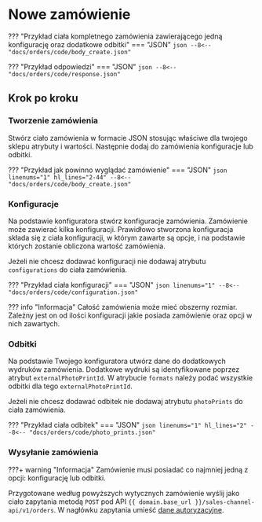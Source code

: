 # Nowe zamówienie

??? "Przykład ciała kompletnego zamówienia zawierającego jedną konfigurację oraz dodatkowe odbitki"
    === "JSON"
        ```json
        --8<-- "docs/orders/code/body_create.json"
        ```

??? "Przykład odpowiedzi"
    === "JSON"
        ```json
        --8<-- "docs/orders/code/response.json"
        ```

## Krok po kroku

### Tworzenie zamówienia
Stwórz ciało zamówienia w formacie JSON stosując właściwe dla twojego sklepu atrybuty i wartości.
Następnie dodaj do zamówienia konfiguracje lub odbitki.

??? "Przykład jak powinno wyglądać zamówienie"
    === "JSON"
        ```json linenums="1" hl_lines="2-44"
        --8<-- "docs/orders/code/body_create.json"
        ```

### Konfiguracje

Na podstawie konfiguratora stwórz konfiguracje zamówienia. Zamówienie może zawierać kilka konfiguracji. Prawidłowo stworzona konfiguracja składa się z ciała konfiguracji, w którym zawarte są opcje, i na podstawie których zostanie obliczona wartość zamówienia. 

Jeżeli nie chcesz dodawać konfiguracji nie dodawaj atrybutu `configurations` do ciała zamówienia.

??? "Przykład ciała konfiguracji"
    === "JSON"
        ```json linenums="1"
        --8<-- "docs/orders/code/configuration.json"
        ```

??? info "Informacja"
    Całość zamówienia może mieć obszerny rozmiar. Zależny jest on od ilości konfiguracji jakie posiada zamówienie oraz opcji w nich zawartych.

### Odbitki

Na podstawie Twojego konfiguratora utwórz dane do dodatkowych wydruków zamówienia. Dodatkowe wydruki są identyfikowane poprzez atrybut `externalPhotoPrintId`. W atrybucie `formats` należy podać wszystkie odbitki dla tego `externalPhotoPrintId`.

Jeżeli nie chcesz dodawać odbitek nie dodawaj atrybutu `photoPrints` do ciała zamówienia.

??? "Przykład ciała odbitek"
    === "JSON"
        ```json linenums="1" hl_lines="2"
        --8<-- "docs/orders/code/photo_prints.json"
        ```

### Wysyłanie zamówienia

???+ warning "Informacja"
    Zamówienie musi posiadać co najmniej jedną z opcji: konfigurację lub odbitki.

Przygotowane według powyższych wytycznych zamówienie wyślij jako ciało zapytania metodą `POST` pod API `{{ domain.base_url }}/sales-channel-api/v1/orders`. W nagłówku zapytania umieść [dane autoryzacyjne](../../authorization).
